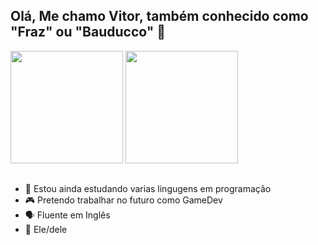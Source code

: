 ## Olá, Me chamo Vitor, também conhecido como "Fraz" ou "Bauducco" 👋

<div>
  <img height=180em src="https://github-readme-stats.vercel.app/api?username=VitorFraz&theme=great-gatsby&show_icons=true&hide_border=false&count_private=false">
  <img height=180em src="https://github-readme-stats.vercel.app/api/top-langs/?username=VitorFraz&theme=great-gatsby&show_icons=true&hide_border=false&layout=compact">
</div>

##

- 📖 Estou ainda estudando varias lingugens em programação
- 🎮 Pretendo trabalhar no futuro como GameDev
- 🗣️ Fluente em Inglês
- 🌱 Ele/dele
